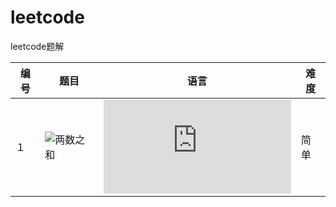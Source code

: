 # leetcode
leetcode题解

|编号|题目|语言|难度|
|---|------------|----|----|
|１|![两数之和](https://leetcode.com/problems/two-sum/description/)|![Java](https://github.com/Hiccup1/leetcode/blob/master/Java/%E4%B8%A4%E6%95%B0%E4%B9%8B%E5%92%8C(Two%20Sum).java)|简单|
